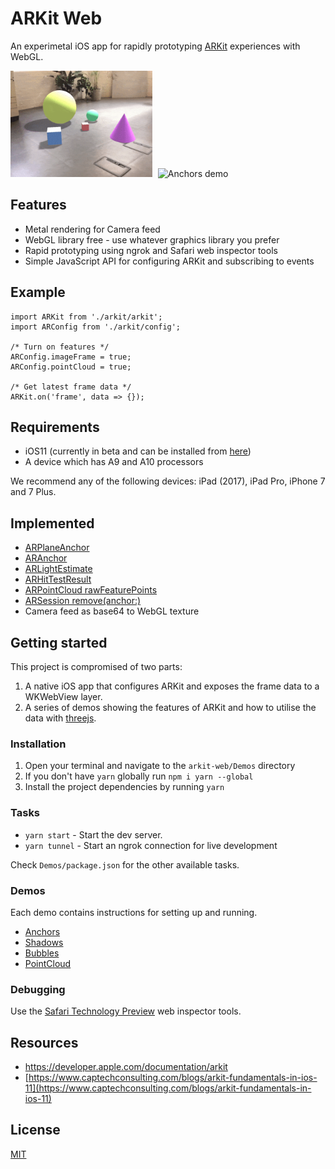 # ARKit Web

An experimetal iOS app for rapidly prototyping [ARKit](https://developer.apple.com/arkit/) experiences with WebGL.

<img src="Demos/captures/shadows.gif" style="max-width: 45%" alt="Shadows demo" /> <img src="Demos/captures/anchors.gif" style="max-width: 45%; margin-left: 1%;" alt="Anchors demo"/> 

## Features

* Metal rendering for Camera feed
* WebGL library free - use whatever graphics library you prefer
* Rapid prototyping using ngrok and Safari web inspector tools
* Simple JavaScript API for configuring ARKit and subscribing to events

## Example

```
import ARKit from './arkit/arkit';
import ARConfig from './arkit/config';

/* Turn on features */
ARConfig.imageFrame = true;
ARConfig.pointCloud = true;

/* Get latest frame data */
ARKit.on('frame', data => {});
```

## Requirements

* iOS11 (currently in beta and can be installed from [here](https://beta.apple.com/sp/betaprogram/))
* A device which has A9 and A10 processors

We recommend any of the following devices: iPad (2017), iPad Pro, iPhone 7 and 7 Plus.

## Implemented

* [ARPlaneAnchor](https://developer.apple.com/documentation/arkit/arplaneanchor)
* [ARAnchor](https://developer.apple.com/documentation/arkit/aranchor)
* [ARLightEstimate](https://developer.apple.com/documentation/arkit/arlightestimate)
* [ARHitTestResult](https://developer.apple.com/documentation/arkit/arhittestresult)
* [ARPointCloud rawFeaturePoints](https://developer.apple.com/documentation/arkit/arframe/2887449-rawfeaturepoints)
* [ARSession remove(anchor:)](https://developer.apple.com/documentation/arkit/arsession/2865607-remove)
* Camera feed as base64 to WebGL texture

## Getting started

This project is compromised of two parts:

1. A native iOS app that configures ARKit and exposes the frame data to a WKWebView layer.
2. A series of demos showing the features of ARKit and how to utilise the data with [threejs](https://threejs.org/).

### Installation

1. Open your terminal and navigate to the `arkit-web/Demos` directory
2. If you don't have `yarn` globally run `npm i yarn --global`
3. Install the project dependencies by running `yarn`

### Tasks

* `yarn start` - Start the dev server.
* `yarn tunnel` - Start an ngrok connection for live development

Check `Demos/package.json` for the other available tasks.

### Demos

Each demo contains instructions for setting up and running. 

* [Anchors](Demos/src/js/demos/index/README.md)
* [Shadows](Demos/src/js/demos/shadows/README.md)
* [Bubbles](Demos/src/js/demos/bubbles/README.md)
* [PointCloud](Demos/src/js/demos/pointcloud/README.md)

### Debugging

Use the [Safari Technology Preview](https://developer.apple.com/safari/technology-preview/) web inspector tools.


## Resources

* https://developer.apple.com/documentation/arkit
* [https://www.captechconsulting.com/blogs/arkit-fundamentals-in-ios-11](https://www.captechconsulting.com/blogs/arkit-fundamentals-in-ios-11)

## License

[MIT](LICENSE.md)

